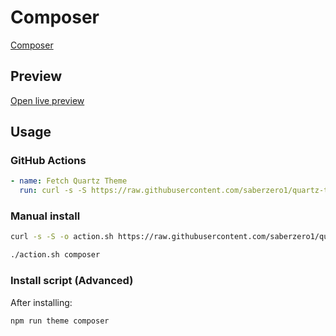 # Composer

[Composer](https://github.com/vran-dev)

## Preview

[Open live preview](https://quartz-themes.github.io/composer/)

## Usage

### GitHub Actions

```yaml
- name: Fetch Quartz Theme
  run: curl -s -S https://raw.githubusercontent.com/saberzero1/quartz-themes/master/action.sh | bash -s -- composer
```

### Manual install

```bash
curl -s -S -o action.sh https://raw.githubusercontent.com/saberzero1/quartz-themes/master/action.sh

./action.sh composer
```

### Install script (Advanced)

After installing:

```bash
npm run theme composer
```
